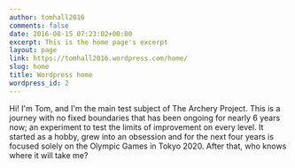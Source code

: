 ```yaml
---
author: tomhall2016
comments: false
date: 2016-08-15 07:23:02+00:00
excerpt: This is the home page's excerpt
layout: page
link: https://tomhall2016.wordpress.com/home/
slug: home
title: Wordpress home
wordpress_id: 2
---
```


Hi! I'm Tom, and I'm the main test subject of The Archery Project. This is a journey with no fixed boundaries that has been ongoing for nearly 6 years now; an experiment to test the limits of improvement on every level. It started as a hobby, grew into an obsession and for the next four years is focused solely on the Olympic Games in Tokyo 2020. After that, who knows where it will take me?
